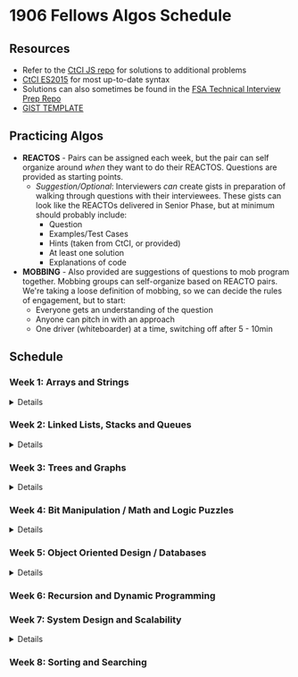 # 1906 Fellows Algos Schedule

## Resources

- Refer to the [CtCI JS repo](https://github.com/careercup/CtCI-6th-Edition-JavaScript) for solutions to additional problems
- [CtCI ES2015](https://github.com/careercup/CtCI-6th-Edition-JavaScript-ES2015) for most up-to-date syntax
- Solutions can also sometimes be found in the [FSA Technical Interview Prep Repo](https://github.com/FullstackAcademy/technical-interview-prep/)
- [GIST TEMPLATE](https://github.com/FullstackAcademy/technical-interview-prep/blob/master/algorithms/reacto-template.md)

## Practicing Algos

- **REACTOS** - Pairs can be assigned each week, but the pair can self organize around _when_ they want to do their REACTOS. Questions are provided as starting points.
  - _Suggestion/Optional_: Interviewers _can_ create gists in preparation of walking through questions with their interviewees. These gists can look like the REACTOs delivered in Senior Phase, but at minimum should probably include:
    - Question
    - Examples/Test Cases
    - Hints (taken from CtCI, or provided)
    - At least one solution
    - Explanations of code
- **MOBBING** - Also provided are suggestions of questions to mob program together. Mobbing groups can self-organize based on REACTO pairs. We're taking a loose definition of mobbing, so we can decide the rules of engagement, but to start:
  - Everyone gets an understanding of the question
  - Anyone can pitch in with an approach
  - One driver (whiteboarder) at a time, switching off after 5 - 10min

## Schedule

### Week 1: Arrays and Strings

<details>

#### REACTOS

- **1.5 One Away**

  <details>
  There are three types of edits that can be performed on strings: insert a character, remove a character, or replace a character. Given two strings, write a function to check if they are one edit (or zero edits) away.
    <details><summary>Hints</summary>

      - #23 - Start simple. Can you check each of the conditions separately?
      - #97 - What is the relationship between "insert" and "remove"? Do they need to be two separate checks?
      - #130 - Can you do all three checks in a single pass?

    </details>
  </details>

  - **Solutions**: [CtCI JS](https://github.com/careercup/CtCI-6th-Edition-JavaScript/blob/master/chapter01/1.5%20-%20OneAway/oneAway.js) | [CtCI ES2015](https://github.com/careercup/CtCI-6th-Edition-JavaScript-ES2015/blob/master/src/chapter1/ch1-q5.js)
  - **Gists**: N/A

- **1.7 Rotate Matrix (aka Rotate Image)**

  <details>
  Given an image represented by an NxN matrix, where each pixel in the image is 4 bytes, write a method to rotate the image by 90 degrees. Can you do this in place?
    <details><summary>Hints</summary>

      - #51 - Try thinking about it layer by layer. Can you rotate a specific layer?
      - #100 - Rotating a layer means swapping the layer in 4 arrays. Could you swap the values in 2 arrays? Could you extend this to 4?

    </details>
  </details>

  - **Solutions:** [CtCI JS](https://github.com/careercup/CtCI-6th-Edition-JavaScript/blob/master/chapter01/1.7%20-%20Rotate%20Matrix/rotateMatrix.js) | [CtCI ES2015](https://github.com/careercup/CtCI-6th-Edition-JavaScript-ES2015/blob/master/src/chapter1/ch1-q7.js)
  - **Gists** - N/A
  - [LeetCode](https://leetcode.com/problems/rotate-image/)

- **1.8 Zero Matrix**

  <details>
  Write an algorithm such that if an element in an MxN matrix is 0, its entire row and column are set to 0

    <details><summary>Hints</summary>
      - #17 - Transforming the matrix as you encounter 0s would clear out the entire matrix. What can you do instead?
      - #74 - Can you minimize the additional space needed to `O(N)`? What information do you actually need to figure out the new matrix?
      - #102 - Can you further minimize the additional storage needed to `O(1)` by mutating the input?

    </details>

  </details>

  - **Solutions**: [CtCI JS](https://github.com/careercup/CtCI-6th-Edition-JavaScript/blob/master/chapter01/1.9%20-%20String%20Rotation/stringRotation.js) | [CtCI ES2015](https://github.com/careercup/CtCI-6th-Edition-JavaScript-ES2015/blob/master/src/chapter1/ch1-q9.js)
  - **Gists**: N/A
  - [LeetCode](https://leetcode.com/problems/set-matrix-zeroes/)

#### MOB

- 16.22 Langston's Ant
- 16.17 Contiguous Sequence (DP)

</details>

### Week 2: Linked Lists, Stacks and Queues

<details>

#### Notes on Chapter

<details>

Notes on the following data structures covered in this chapter can be found at [DS_AND_TECHNIQUES.md](DS_AND_TECHNIQUES.md).

- Linked Lists
- Stacks
- Queues

</details>

#### REACTOS

- **2.2 Return Kth to Last**

  <details>
    Implement an algorithm to find the kth to last element of a singly linked list.
    <details><summary>Hints</summary>

      - #8 - What if you knew the size of the linked list? What is the difference between finding Kth-to-last or Xth element?
      - #25 - If you don't know the linked list size, can you compute it?
      - #41 - Try implementing recursively.
      - #126 - Can you implement this iteratively? Imagine two adjacent pointers moving through the linked list at the same speed.

    </details>
  </details>

  - **Solutions**: [CtCI JS](https://github.com/careercup/CtCI-6th-Edition-JavaScript/blob/master/chapter02/2.2%20-%20Return%20Kth%20to%20Last/returnKthToLast.js) | [CtCI ES2015](https://github.com/careercup/CtCI-6th-Edition-JavaScript-ES2015/blob/master/src/chapter2/ch2-q2.js)
  - **Gists**: N/A
  - [AlgoExpert](https://www.algoexpert.io/questions/Remove%20Kth%20Node%20From%20End) | [LeetCode](https://leetcode.com/problems/merge-k-sorted-lists/) - Mostly the same question

- **3.4 Queue via Stacks**

  <details>
    Create a `MyQueue` class that implements a queue using two stacks.
      <details><summary>Hints</summary>
        - #98 - How could you remove the oldest item from a stack if you only had access to the newest item?
        - #114 - We can remove the oldest item from a stack by pushing everything into a new stack, and then pushing everything back. What is the time complexity of an operation like this?
      </details>
  </details>

  - **Solutions**: [CtCI JS](https://github.com/careercup/CtCI-6th-Edition-JavaScript/blob/master/chapter03/3.4%20-%20Queue%20via%20Stacks/queueViaStacks.js) | [CtCI ES2015](https://github.com/careercup/CtCI-6th-Edition-JavaScript-ES2015/blob/master/src/chapter3/ch3-q4.js)
  - **Gists**: N/A

- **16.26 Calculator**

  <details>
    Given an arithmetic equation consisting of positive integers and operations `+ - * /` (no parentheses), return the result.
    Ex. `2*3+5/6*3+15` returns `23.5`
    <details><summary>Hints</summary>
      - #520 - Can we simply go from left to right? Why/why not?
      - #623 & #664 - How would you prioritize your operators?
      - #697 - Consider maintaining separate stacks for your operators and numbers. When would you push/pop from these stacks?
    </details>
  </details>

  - **Solutions**: N/A
  - **Gists**: N/A

#### MOB

- 2.8 Loop Detection ([LeetCode](https://leetcode.com/problems/linked-list-cycle-ii/))
- 2.6 Palindrome (if you've already seen Loop Detection)
- 17.9 Kth Multiple

</details>

### Week 3: Trees and Graphs

<details>

#### Notes on Chapter

<details>

Notes on the following data structures covered in this chapter can be found at [DS_AND_TECHNIQUES.md](DS_AND_TECHNIQUES.md).

- Trees
- Binary Tree Traversal
- Binary Heaps
- Graphs

</details>

#### REACTOS

- **4.3 List of Depths**

  <details>
  Create a linked list of all the nodes at each depth of a binary tree. If you have a tree with depth D, you will have D linked lists.
    <details><summary>Hints</summary>

      - #107 - Try modifying a graph search algorithm to track the depth from the root
      - #123 - A hash table or array that maps from level number to nodes at that level might also be useful
      - #135 - You should be able to come up with an algorithm involving both DFS and BFS

    </details>
  </details>

  - **Solutions:** [CtCI JS](https://github.com/careercup/CtCI-6th-Edition-JavaScript/blob/master/chapter04/4.03%20-%20List%20of%20Depths/listOfDepths.js) | [CtCI ES2015](https://github.com/careercup/CtCI-6th-Edition-JavaScript-ES2015/blob/master/src/chapter4/ch4-q03.js)
  - **Gists:** N/A

- **4.4 Check Balanced**

  <details>
  Implement a function to check if a binary tree is balanced. Balanced refers to a tree such that the heights of the two subtrees of any node never differs by more than one.
    <details><summary>Hints</summary>

      - #21 - Can you check the condition for a balanced tree for a single node? How about every node?
      - #33 - Computing the height of a subtree for each node might be fairly inefficient. What is the runtime for a brute force approach?
      - #49 & #105 - What if you could access the height of a node's subtree AND compute whether the node is balanced
      - #124 - Consider a helper function to check the height and balance of a node

    </details>
  </details>

  - **Solutions:** [CtCI JS](https://github.com/careercup/CtCI-6th-Edition-JavaScript/blob/master/chapter04/4.04%20-%20Check%20Balanced/checkBalanced.js) | [CtCI ES2015](https://github.com/careercup/CtCI-6th-Edition-JavaScript-ES2015/blob/master/src/chapter4/ch4-q04.js)
  - **Gists:** N/A
  - [LeetCode](https://leetcode.com/problems/balanced-binary-tree/)

- **4.7 Build Order**

  <details>
    Given a list of projects and dependencies, where a dependency is an array of pairs where the first project of the pair is dependent on the second project, find a build order that will allow the projects to be built. Return an error if there is no valid build order. All of a project's dependencies must be build before the project is. Ex:

  - projects: `a, b, c, d, e, f`
  - dependencies: (a, d), (f, b), (b, d), (f, a), (d, c)
  - output: `f, e, a, b, d, c`

    <details><summary>Hints</summary>

    - #26 - What data structure could you use to represent your dependencies? (consider a directed graph where each node is a project that lists the projects that it is a dependency of)
    - #47 & #60 - Nodes without any incoming edges can be built first. How do you find this node? Where do you go from here?
    - #85 - Once you decide to build a node, its outgoing edge can be deleted. How do you find other/the next node(s)?
    - #125 & #133 - Taking a completely different direction, what would a DFS from a completely arbitrary node give you? What is the last node? What about the nodes before it?

    </details>

    - **Solutions:** [CtCI JS](https://github.com/careercup/CtCI-6th-Edition-JavaScript/blob/master/chapter04/4.07%20-%20Build%20Order/buildOrder.js) | [CtCI ES2015](https://github.com/careercup/CtCI-6th-Edition-JavaScript-ES2015/blob/master/src/chapter4/ch4-q07.js)
    - **Gists:** N/A

  </details>

#### MOB

- Merge K Sorted Lists ([LeetCode](https://leetcode.com/problems/merge-k-sorted-lists/))
- 17.12 BiNode ([LeetCode](https://leetcode.com/problems/flatten-binary-tree-to-linked-list/))

</details>

### Week 4: Bit Manipulation / Math and Logic Puzzles

<details>

#### Notes From Chapters

- Review bit logic `& | ^ >> << ~`
- Sieve of Erastosthenes (for generating a list of primes)
- Probability
- Independence !== Mutual Exclusivity

#### REACTOS

- **5.6 Conversion**

- **5.8 Draw Line**

- **6.10 Poison**

#### MOB

- 16.5 Factorial Zeros
- 16.7 Number Max

</details>

### Week 5: Object Oriented Design / Databases

<details>

#### Notes on Chapter

Most of this week will be theoretical/discussion-based.

- When handling Object Oriented Design questions, ask who is using it and how
- Define core objects in the system
- Analyze the relationships in your system
- What actions can be taken (methods)
- Design Patterns
  - Singleton Class - can only have one instance of a class
  - Factory Method - create many instances from a template/class

#### REACTOS

- **7.1 Deck of Cards**
- **7.10 Minesweeper**
- **14.1 - 14.5 SQL Practice & Normalization**

#### MOB

- 7.4 Parking Lot
- 14.7 Design Grade Database

</details>

### Week 6: Recursion and Dynamic Programming

### Week 7: System Design and Scalability

<details>
Most of this week will be theoretical/discussion-based.

#### Notes From Chapter

Consider taking some time this week to read the chapter. It will be lengthy, but given the minimal exposure we've had to the topic, should be good for at least providing a foundation for being able to speak on the it should it ever come up.

**Additional Resources**

- Grokking the System Design Interview

#### REACTOS

Pick 2 this week

- **7.7 Chat Server**
- **9.1 Stock Data**
- **9.5 Cache**
- **9.6 Sales Rank**

#### MOB

- **9.2 Social Network**
- **9.7 Personal Finance Manager**

</details>

### Week 8: Sorting and Searching
